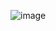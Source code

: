 ![image](https://github.com/LuckxSz/meowFacts/assets/135531180/fe52b482-63f7-4cb1-86db-ea3348c9de22)
